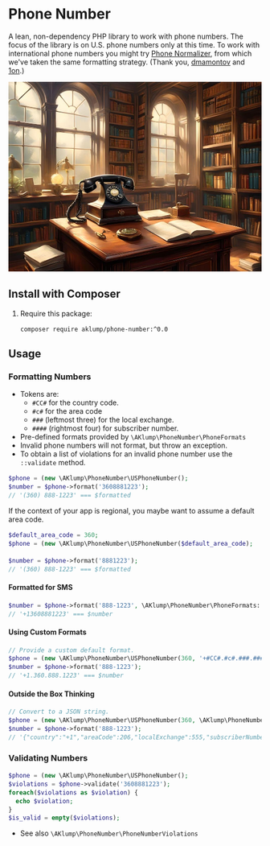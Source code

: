# Phone Number

A lean, non-dependency PHP library to work with phone numbers. The focus of the library is on U.S. phone numbers only at this time. To work with international phone numbers you might try [Phone Normalizer](https://github.com/aklump/phone-number), from which we've taken the same formatting strategy. (Thank you, [dmamontov](https://github.com/dmamontov) and [1on](https://github.com/1on).)

![aklump/phone-number](images/aklump_phone_number.jpg)

## Install with Composer

1. Require this package:
   
    ```
    composer require aklump/phone-number:^0.0
    ```

## Usage

### Formatting Numbers

* Tokens are:
    * `#CC#` for the country code.
    * `#c#` for the area code
    * `###` (leftmost three) for the local exchange.
    * `####` (rightmost four) for subscriber number.
* Pre-defined formats provided by `\AKlump\PhoneNumber\PhoneFormats`  
* Invalid phone numbers will not format, but throw an exception.
* To obtain a list of violations for an invalid phone number use the `::validate` method.

```php
$phone = (new \AKlump\PhoneNumber\USPhoneNumber();
$number = $phone->format('3608881223');
// '(360) 888-1223' === $formatted
```

If the context of your app is regional, you maybe want to assume a default area code.

```php
$default_area_code = 360;
$phone = (new \AKlump\PhoneNumber\USPhoneNumber($default_area_code);

$number = $phone->format('8881223');
// '(360) 888-1223' === $formatted
```

#### Formatted for SMS

```php
$number = $phone->format('888-1223', \AKlump\PhoneNumber\PhoneFormats::SMS);
// '+13608881223' === $number
```

#### Using Custom Formats

```php
// Provide a custom default format.
$phone = (new \AKlump\PhoneNumber\USPhoneNumber(360, '+#CC#.#c#.###.####');
$number = $phone->format('888-1223');
// '+1.360.888.1223' === $number
```

#### Outside the Box Thinking

```php
// Convert to a JSON string.
$phone = (new \AKlump\PhoneNumber\USPhoneNumber(360, \AKlump\PhoneNumber\PhoneFormats::JSON);
$number = $phone->format('888-1223');
// '{"country":"+1","areaCode":206,"localExchange":555,"subscriberNumber":1212}' === $number
```

### Validating Numbers

```php
$phone = (new \AKlump\PhoneNumber\USPhoneNumber();
$violations = $phone->validate('3608881223');
foreach($violations as $violation) {
  echo $violation;
}
$is_valid = empty($violations);
```

* See also `\AKlump\PhoneNumber\PhoneNumberViolations`
